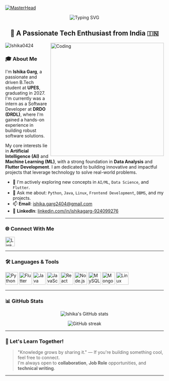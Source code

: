 [![MasterHead](https://i.pinimg.com/originals/36/2d/5c/362d5c55859146c0c7debfca296ad321.gif)](https://rishavchanda.io)

<p align="center">
  <img src="https://readme-typing-svg.demolab.com?font=Fira+Code&weight=500&size=25&pause=1000&center=true&vCenter=true&width=435&height=35&lines=Hi+I'm+Ishika+Garg;Aspiring+AI%2FML+Engineer;Python+%7C+Data+Analysis+%7C+Flutter+Dev" alt="Typing SVG" />
</p>

<h2 align="center">🚀 A Passionate Tech Enthusiast from India 🇮🇳</h2>

<img align="right" alt="Coding" width="360" src="https://user-images.githubusercontent.com/55389276/140866485-8fb1c876-9a8f-4d6a-98dc-08c4981eaf70.gif" />

<p align="left">
  <img src="https://komarev.com/ghpvc/?username=Ishika0424&label=Profile%20views&color=0e75b6&style=flat" alt="Ishika0424" />
</p>

### 🎓 About Me

I'm **Ishika Garg**, a passionate and driven B.Tech student at **UPES**, graduating in 2027. I'm currently  was a intern as a Software Developer at **DRDO (DRDL)**, where I'm gained a hands-on experience in building robust software solutions.

My core interests lie in **Artificial Intelligence (AI)** and **Machine Learning (ML)**, with a strong foundation in **Data Analysis** and **Flutter Development**. I am dedicated to building innovative and impactful projects that leverage technology to solve real-world problems.

- 🌱 I'm actively exploring new concepts in `AI/ML`, `Data Science`, and `Flutter`.
- 💬 Ask me about: `Python`, `Java`, `Linux`, `Frontend Development`, `DBMS`, and my projects.
- 📫 **Email**: [ishika.garg2404@gmail.com](mailto:ishika.garg2404@gmail.com)
- 💼 **LinkedIn**: [linkedin.com/in/ishikagarg-924099276](https://www.linkedin.com/in/ishikagarg-924099276)


---

### 🌐 Connect With Me

<p align="left">
  <a href="https://www.linkedin.com/in/ishikagarg-924099276" target="_blank">
    <img src="https://cdn.jsdelivr.net/gh/devicons/devicon/icons/linkedin/linkedin-original.svg" alt="LinkedIn" width="30" height="30" />
  </a>
</p>

---

### 🛠️ Languages & Tools

<p align="left">
  <img src="https://cdn.jsdelivr.net/gh/devicons/devicon/icons/python/python-original.svg" width="40" height="40" alt="Python"/>
  <img src="https://www.vectorlogo.zone/logos/flutterio/flutterio-icon.svg" width="40" height="40" alt="Flutter"/>
  <img src="https://cdn.jsdelivr.net/gh/devicons/devicon/icons/java/java-original.svg" width="40" height="40" alt="Java"/>
  <img src="https://cdn.jsdelivr.net/gh/devicons/devicon/icons/javascript/javascript-original.svg" width="40" height="40" alt="JavaScript"/>
  <img src="https://cdn.jsdelivr.net/gh/devicons/devicon/icons/react/react-original.svg" width="40" height="40" alt="React"/>
  <img src="https://cdn.jsdelivr.net/gh/devicons/devicon/icons/nodejs/nodejs-original-wordmark.svg" width="40" height="40" alt="Node.js"/>
  <img src="https://cdn.jsdelivr.net/gh/devicons/devicon/icons/mysql/mysql-original-wordmark.svg" width="40" height="40" alt="MySQL"/>
  <img src="https://cdn.jsdelivr.net/gh/devicons/devicon/icons/mongodb/mongodb-original-wordmark.svg" width="40" height="40" alt="MongoDB"/>
  <img src="https://cdn.jsdelivr.net/gh/devicons/devicon/icons/linux/linux-original.svg" width="40" height="40" alt="Linux"/>
</p>

---

### 📊 GitHub Stats

<p align="center">
  <img src="https://github-readme-stats.vercel.app/api?username=Ishika0424&show_icons=true&theme=default&locale=en" alt="Ishika's GitHub stats" />
</p>

<p align="center">
  <img src="https://github-readme-streak-stats.herokuapp.com/?user=Ishika0424&theme=default" alt="GitHub streak" />
</p>

---

### 🧠 Let's Learn Together!

> "Knowledge grows by sharing it." — If you're building something cool, feel free to connect.  
> I'm always open to **collaboration**, **Job Role** opportunities, and **technical writing**.

---
